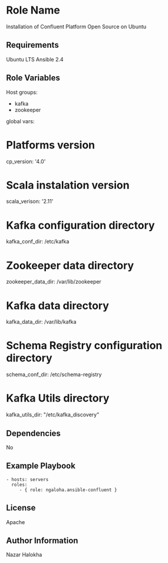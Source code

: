 Role Name
=========

Installation of Confluent Platform Open Source on Ubuntu


Requirements
------------

Ubuntu LTS
Ansible 2.4

Role Variables
--------------
Host groups:
 - kafka
 - zookeeper

global vars:

# Platforms version
cp_version: '4.0'

# Scala instalation version
scala_verison: '2.11'

# Kafka configuration directory
kafka_conf_dir: /etc/kafka

# Zookeeper data directory
zookeeper_data_dir: /var/lib/zookeeper

# Kafka data directory
kafka_data_dir: /var/lib/kafka

# Schema Registry configuration directory
schema_conf_dir: /etc/schema-registry

# Kafka Utils directory
kafka_utils_dir: "/etc/kafka_discovery"


Dependencies
------------

No

Example Playbook
----------------

    - hosts: servers
      roles:
         - { role: ngaloha.ansible-confluent }

License
-------

Apache

Author Information
------------------
Nazar Halokha
